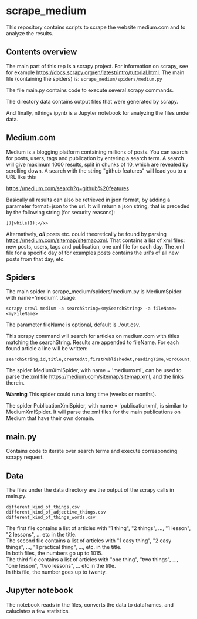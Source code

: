 # scrape_medium

This repository contains scripts to scrape the website medium.com and to analyze the results.

## Contents overview

The main part of this rep is a scrapy project.
For information on scrapy, see for example https://docs.scrapy.org/en/latest/intro/tutorial.html.
The main file (containing the spiders) is: `scrape_medium/spiders/medium.py`

The file main.py contains code to execute several scrapy commands.

The directory data contains output files that were generated by scrapy.

And finally, nthings.ipynb is a Jupyter notebook for analyzing the files under data.

## Medium.com 

Medium is a blogging platform containing millions of posts. 
You can search for posts, users, tags and publication by entering a search term. A search will give maximum 1000 results, split in chunks of 10, which are revealed by scrolling down. A search with the string "github features" will lead you to a URL like this

https://medium.com/search?q=github%20features

Basically all results can also be retrieved in json format, by adding a parameter format=json to the url.
It will return a json string, that is preceded by the following string (for security reasons):
```
])}while(1);</x>
```

Alternatively, ***all*** posts etc. could theoretically be found by parsing https://medium.com/sitemap/sitemap.xml.
That contains a list of xml files: new posts, users, tags and publication, one xml file for each day.
The xml file for a specific day of for examples posts contains the url's of all new posts from that day, etc.


## Spiders

The main spider in scrape_medium/spiders/medium.py is MediumSpider with name='medium'.
Usage:
```
scrapy crawl medium -a searchString=<mySearchString> -a fileName=<myFileName>
```

The parameter fileName is optional, default is ./out.csv.

This scrapy command will search for articles on medium.com with titles matching the searchString.
Results are appended to fileName. For each found article a line will be written:
```
searchString,id,title,createdAt,firstPublishedAt,readingTime,wordCount,totalClapCount
```

The spider MediumXmlSpider, with name = 'mediumxml', can be used to parse the xml file https://medium.com/sitemap/sitemap.xml, and the links therein.

**Warning** 
This spider could run a long time (weeks or months). 

The spider PublicationXmlSpider, with name = 'publicationxml', is similar to MediumXmlSpider. It will parse the xml files for the main publications on Medium that have their own domain.  

## main.py

Contains code to iterate over search terms and execute corresponding scrapy request. 

## Data

The files under the data directory are the output of the scrapy calls in main.py.
```
different_kind_of_things.csv
different_kind_of_adjective_things.csv
different_kind_of_things_words.csv
```
The first file contains a list of articles with "1 thing", "2 things", ..., "1 lesson", "2 lessons", ... etc in the title.\
The second file contains a list of articles with "1 easy thing", "2 easy things", ..., "1 practical thing", ..., etc. in the title.\
In both files, the numbers go up to 1015.\
The third file contains a list of articles with "one thing", "two things", ..., "one lesson", "two lessons", ... etc in the title.\
In this file, the number goes up to twenty. 

## Jupyter notebook

The notebook reads in the files, converts the data to dataframes, and caluclates a few statistics.



